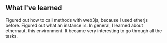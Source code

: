 ## What I've learned
Figured out how to call methods with web3js, because I used etherjs before. Figured out what an instance is. In general, I learned about ethernaut, this environment. It became very interesting to go through all the tasks.
